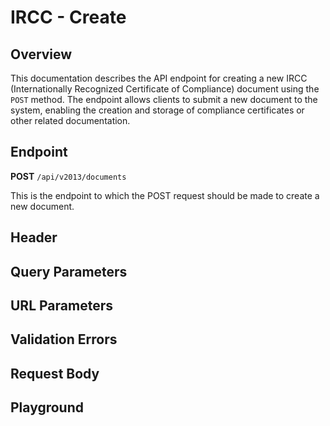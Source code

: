 <script setup>
import "../../style.css"
import SwaggerUI from "../../swagger/view/SwaggerUI.vue"
import swaggerJson from "../../swagger/json/ircc/create.json";

const swaggerSpecs = [
  { json: swaggerJson, protected: true },
];
</script>

# IRCC - Create

## Overview
This documentation describes the API endpoint for creating a new IRCC (Internationally Recognized Certificate of Compliance) document using the `POST` method. The endpoint allows clients to submit a new document to the system, enabling the creation and storage of compliance certificates or other related documentation.


<!--@include: ../../components/ircc/introduction.md-->

## Endpoint

**POST** `/api/v2013/documents`

This is the endpoint to which the POST request should be made to create a new document.

## Header
<!--@include: ../../components/common/header/authorization-realm.md-->

## Query Parameters
<!--@include: ../../components/common/query/schema.md-->

## URL Parameters
<!--@include: ../../components/common/url/uid.md-->

## Validation Errors
<!--@include: ../../components/common/validation-error.md-->

## Request Body
<!--@include: ../../components/ircc/request-body.md-->

## Playground

<SwaggerUI :swaggerSpecs="swaggerSpecs" />
